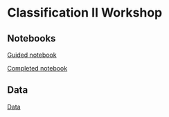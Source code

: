 # Classification II Workshop

## Notebooks

[Guided notebook](classification_ensembles_guided.ipynb)

[Completed notebook](classification_ensembles_completed.ipynb)

## Data

[Data](heart.csv)


